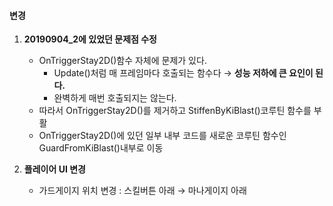 #### 변경
1. **20190904_2에 있었던 문제점 수정**
    - OnTriggerStay2D()함수 자체에 문제가 있다.
        - Update()처럼 매 프레임마다 호출되는 함수다 → **성능 저하에 큰 요인이 된다.**
        - 완벽하게 매번 호출되지는 않는다.
    - 따라서 OnTriggerStay2D()를 제거하고 StiffenByKiBlast()코루틴 함수를 부활
    - OnTriggerStay2D()에 있던 일부 내부 코드를 새로운 코루틴 함수인 GuardFromKiBlast()내부로 이동

2. **플레이어 UI 변경**
    - 가드게이지 위치 변경 : 스킬버튼 아래 → 마나게이지 아래
